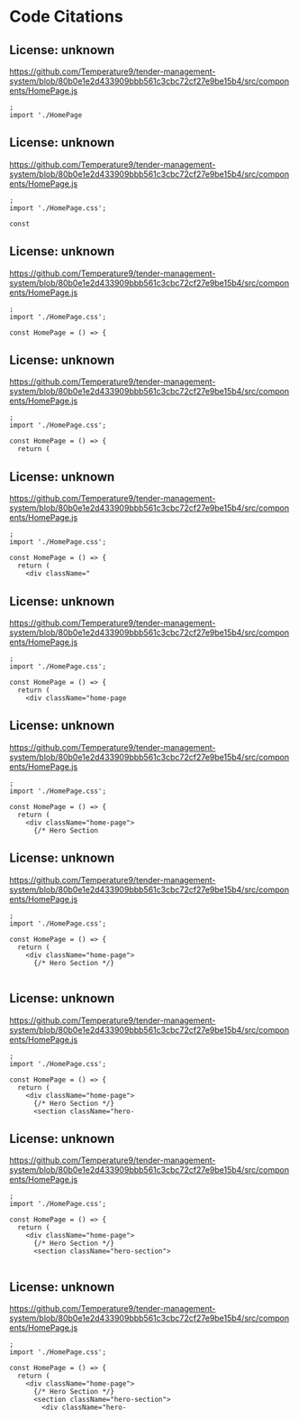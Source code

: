 # Code Citations

## License: unknown
https://github.com/Temperature9/tender-management-system/blob/80b0e1e2d433909bbb561c3cbc72cf27e9be15b4/src/components/HomePage.js

```
;
import './HomePage
```


## License: unknown
https://github.com/Temperature9/tender-management-system/blob/80b0e1e2d433909bbb561c3cbc72cf27e9be15b4/src/components/HomePage.js

```
;
import './HomePage.css';

const
```


## License: unknown
https://github.com/Temperature9/tender-management-system/blob/80b0e1e2d433909bbb561c3cbc72cf27e9be15b4/src/components/HomePage.js

```
;
import './HomePage.css';

const HomePage = () => {
```


## License: unknown
https://github.com/Temperature9/tender-management-system/blob/80b0e1e2d433909bbb561c3cbc72cf27e9be15b4/src/components/HomePage.js

```
;
import './HomePage.css';

const HomePage = () => {
  return (
```


## License: unknown
https://github.com/Temperature9/tender-management-system/blob/80b0e1e2d433909bbb561c3cbc72cf27e9be15b4/src/components/HomePage.js

```
;
import './HomePage.css';

const HomePage = () => {
  return (
    <div className="
```


## License: unknown
https://github.com/Temperature9/tender-management-system/blob/80b0e1e2d433909bbb561c3cbc72cf27e9be15b4/src/components/HomePage.js

```
;
import './HomePage.css';

const HomePage = () => {
  return (
    <div className="home-page
```


## License: unknown
https://github.com/Temperature9/tender-management-system/blob/80b0e1e2d433909bbb561c3cbc72cf27e9be15b4/src/components/HomePage.js

```
;
import './HomePage.css';

const HomePage = () => {
  return (
    <div className="home-page">
      {/* Hero Section
```


## License: unknown
https://github.com/Temperature9/tender-management-system/blob/80b0e1e2d433909bbb561c3cbc72cf27e9be15b4/src/components/HomePage.js

```
;
import './HomePage.css';

const HomePage = () => {
  return (
    <div className="home-page">
      {/* Hero Section */}
      
```


## License: unknown
https://github.com/Temperature9/tender-management-system/blob/80b0e1e2d433909bbb561c3cbc72cf27e9be15b4/src/components/HomePage.js

```
;
import './HomePage.css';

const HomePage = () => {
  return (
    <div className="home-page">
      {/* Hero Section */}
      <section className="hero-
```


## License: unknown
https://github.com/Temperature9/tender-management-system/blob/80b0e1e2d433909bbb561c3cbc72cf27e9be15b4/src/components/HomePage.js

```
;
import './HomePage.css';

const HomePage = () => {
  return (
    <div className="home-page">
      {/* Hero Section */}
      <section className="hero-section">
        
```


## License: unknown
https://github.com/Temperature9/tender-management-system/blob/80b0e1e2d433909bbb561c3cbc72cf27e9be15b4/src/components/HomePage.js

```
;
import './HomePage.css';

const HomePage = () => {
  return (
    <div className="home-page">
      {/* Hero Section */}
      <section className="hero-section">
        <div className="hero-
```

